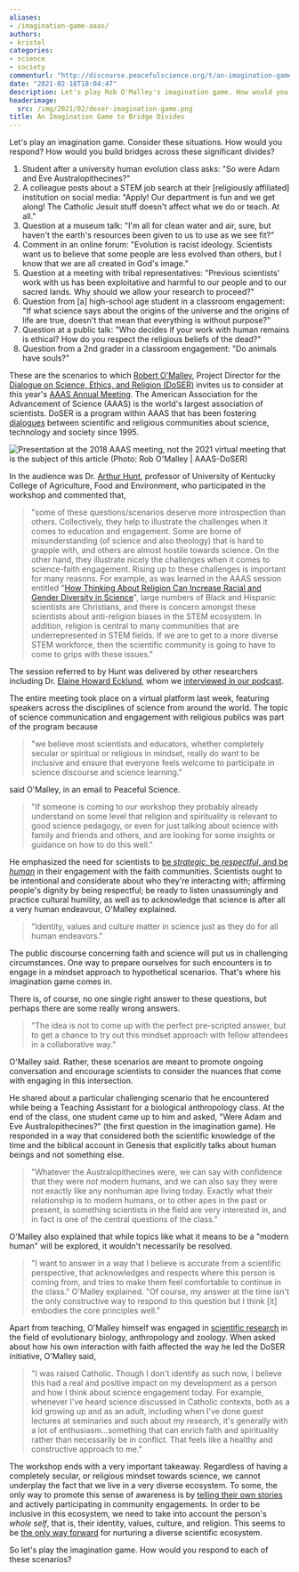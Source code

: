 ```yaml
---
aliases:
- /imagination-game-aaas/
authors:
- kristel
categories:
- science
- society
commenturl: "http://discourse.peacefulscience.org/t/an-imagination-game-to-bridge-divides/13230"
date: "2021-02-18T18:04:47"
description: Let's play Rob O'Malley's imagination game. How would you respond? How would you build bridges across these significant divides?
headerimage:
  src: /img/2021/02/doser-imagination-game.png
title: An Imagination Game to Bridge Divides
---
```


Let's play an imagination game. Consider these situations. How would you respond? How would you build bridges across these significant divides?

1.  Student after a university human evolution class asks: "So were Adam and Eve Australopithecines?" 
2.  A colleague posts about a STEM job search at their \[religiously affiliated\] institution on social media: "Apply! Our department is fun and we get along! The Catholic Jesuit stuff doesn't affect what we do or teach. At all." 
3.  Question at a museum talk: "I'm all for clean water and air, sure, but haven't the earth's resources been given to us to use as we see fit?" 
4.  Comment in an online forum: "Evolution is racist ideology. Scientists want us to believe that some people are less evolved than others, but I know that we are all created in God's image." 
5.  Question at a meeting with tribal representatives: "Previous scientists' work with us has been exploitative and harmful to our people and to our sacred lands. Why should we allow your research to proceed?"
6.  Question from \[a\] high-school age student in a classroom engagement: "If what science says about the origins of the universe and the origins of life are true, doesn't that mean that everything is without purpose?" 
7.  Question at a public talk: "Who decides if your work with human remains is ethical? How do you respect the religious beliefs of the dead?" 
8.  Question from a 2nd grader in a classroom engagement: "Do animals have souls?"

These are the scenarios to which [Robert O'Malley](https://www.aaas.org/person/dr-rob-omalley), Project Director for the [Dialogue on Science, Ethics, and Religion (DoSER)](https://www.aaas.org/programs/dialogue-science-ethics-and-religion) invites us to consider at this year's [AAAS Annual Meeting](https://virtual.aaas.org/aaas-annual-meeting-2021). The American Association for the Advancement of Science (AAAS) is the world's largest association of scientists. DoSER is a program within AAAS that has been fostering [dialogues](https://sciencereligiondialogue.org/) between scientific and religious communities about science, technology and society since 1995. 

![Presentation at the 2018 AAAS meeting, not the 2021 virtual meeting that is the subject of this article (Photo: Rob O'Malley \| AAAS-DoSER)](/img/2021/02/aaas-rob-lecture.jpeg)

In the audience was Dr. [Arthur Hunt](https://pss.ca.uky.edu/huntAAAS), professor of University of Kentucky College of Agriculture, Food and Environment, who participated in the workshop and commented that,

> "some of these questions/scenarios deserve more introspection than others. Collectively, they help to illustrate the challenges when it comes to education and engagement. Some are borne of misunderstanding (of science and also theology) that is hard to grapple with, and others are almost hostile towards science. On the other hand, they illustrate nicely the challenges when it comes to science-faith engagement. Rising up to these challenges is important for many reasons. For example, as was learned in the AAAS session entitled "[How Thinking About Religion Can Increase Racial and Gender Diversity in Science](https://virtual.aaas.org/how-thinking-about-religion-can-increase-racial-and-gender-diversity-in-science)", large numbers of Black and Hispanic scientists are Christians, and there is concern amongst these scientists about anti-religion biases in the STEM ecosystem. In addition, religion is central to many communities that are underrepresented in STEM fields. If we are to get to a more diverse STEM workforce, then the scientific community is going to have to come to grips with these issues."

The session referred to by Hunt was delivered by other researchers including Dr. [Elaine Howard Ecklund](http://www.elainehowardecklund.com/), whom we [interviewed in our podcast](https://peacefulscience.org/ecklund-science-faith/). 

The entire meeting took place on a virtual platform last week, featuring speakers across the disciplines of science from around the world. The topic of science communication and engagement with religious publics was part of the program because

> "we believe most scientists and educators, whether completely secular or spiritual or religious in mindset, really do want to be inclusive and ensure that everyone feels welcome to participate in science discourse and science learning." 

said O'Malley, in an email to Peaceful Science. 

> "If someone is coming to our workshop they probably already understand on some level that religion and spirituality is relevant to good science pedagogy, or even for just talking about science with family and friends and others, and are looking for some insights or guidance on how to do this well."

He emphasized the need for scientists to [be *strategic*, be *respectful*, and be *human*](https://www.aaas.org/programs/dialogue-science-ethics-and-religion/profiles-science-engagement-faith-communities) in their engagement with the faith communities. Scientists ought to be intentional and considerate about who they're interacting with; affirming people's dignity by being respectful; be ready to listen unassumingly and practice cultural humility, as well as to acknowledge that science is after all a very human endeavour, O'Malley explained. 

> "Identity, values and culture matter in science just as they do for all human endeavors."

The public discourse concerning faith and science will put us in challenging circumstances. One way to prepare ourselves for such encounters is to engage in a mindset approach to hypothetical scenarios. That's where his imagination game comes in.

There is, of course, no one single right answer to these questions, but perhaps there are some really wrong answers. 

> "The idea is not to come up with the perfect pre-scripted answer, but to get a chance to try out this mindset approach with fellow attendees in a collaborative way."

O'Malley said. Rather, these scenarios are meant to promote ongoing conversation and encourage scientists to consider the nuances that come with engaging in this intersection. 

He shared about a particular challenging scenario that he encountered while being a Teaching Assistant for a biological anthropology class. At the end of the class, one student came up to him and asked, "Were Adam and Eve Australopithecines?" (the first question in the imagination game). He responded in a way that considered  both the scientific knowledge of the time and the biblical account in Genesis that explicitly talks about human beings and not something else. 

> "Whatever the Australopithecines were, we can say with confidence that they were *not* modern humans, and we can also say they were not exactly like any nonhuman ape living today. Exactly what their relationship is to modern humans, or to other apes in the past or present, is something scientists in the field are very interested in, and in fact is one of the central questions of the class." 

O'Malley also explained that while topics like what it means to be a "modern human" will be explored, it wouldn't necessarily be resolved.

> "I want to answer in a way that I believe is accurate from a scientific perspective, that acknowledges and respects where this person is coming from, and tries to make them feel comfortable to continue in the class." O'Malley explained. "Of course, my answer at the time isn't the only constructive way to respond to this question but I think \[it\] embodies the core principles well."

Apart from teaching, O'Malley himself was engaged in [scientific research](https://scholar.google.com/citations?user=kjOK188AAAAJ&hl=en) in the field of evolutionary biology, anthropology and zoology. When asked about how his own interaction with faith affected the way he led the DoSER initiative, O'Malley said,

> "I was raised Catholic. Though I don't identify as such now, I believe this had a real and positive impact on my development as a person and how I think about science engagement today. For example, whenever I've heard science discussed in Catholic contexts, both as a kid growing up and as an adult, including when I've done guest lectures at seminaries and such about my research, it's generally with a lot of enthusiasm...something that can enrich faith and spirituality rather than necessarily be in conflict.  That feels like a healthy and constructive approach to me."

The workshop ends with a very important takeaway. Regardless of having a completely secular, or religious mindset towards science, we cannot underplay the fact that we live in a very diverse ecosystem. To some, the only way to promote this sense of awareness is by [telling their own stories](https://www.aaas.org/programs/dialogue-science-ethics-and-religion/profiles-science-engagement-faith-communities) and actively participating in community engagements. In order to be inclusive in this ecosystem, we need to take into account the person's *whole self*, that is, their identity, values, culture, and religion. This seems to be [the only way forward](https://discourse.peacefulscience.org/t/our-mission-and-values/10208) for nurturing a diverse scientific ecosystem.

So let's play the imagination game. How would you respond to each of these scenarios?
